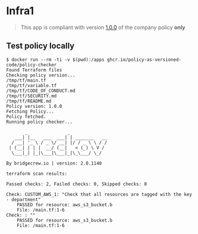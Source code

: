 # Infra1

> This app is compliant with version [1.0.0](https://github.com/policy-as-versioned-code/policy/releases/tag/1.0.0) of the company policy **only**

## Test policy locally

```raw
$ docker run --rm -ti -v $(pwd):/apps ghcr.io/policy-as-versioned-code/policy-checker
Found Terraform files
Checking policy version...
/tmp/tf/main.tf
/tmp/tf/variable.tf
/tmp/tf/CODE_OF_CONDUCT.md
/tmp/tf/SECURITY.md
/tmp/tf/README.md
Policy version: 1.0.0
Fetching Policy...
Policy fetched.
Running policy checker...

       _               _
   ___| |__   ___  ___| | _______   __
  / __| '_ \ / _ \/ __| |/ / _ \ \ / /
 | (__| | | |  __/ (__|   < (_) \ V /
  \___|_| |_|\___|\___|_|\_\___/ \_/

By bridgecrew.io | version: 2.0.1140

terraform scan results:

Passed checks: 2, Failed checks: 0, Skipped checks: 0

Check: CUSTOM_AWS_1: "Check that all resources are tagged with the key - department"
	PASSED for resource: aws_s3_bucket.b
	File: /main.tf:1-6
Check: : ""
	PASSED for resource: aws_s3_bucket.b
	File: /main.tf:1-6
```